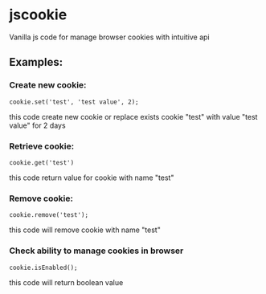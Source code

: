 # jscookie
Vanilla js code for manage browser cookies with intuitive api

## Examples:

### Create new cookie:

```cookie.set('test', 'test value', 2);```

this code create new cookie or replace exists cookie "test" with value "test value" for 2 days

### Retrieve cookie:

```cookie.get('test')```

this code return value for cookie with name "test"

### Remove cookie:

```cookie.remove('test');```

this code will remove cookie with name "test"

### Check ability to manage cookies in browser

```cookie.isEnabled();```

this code will return boolean value
